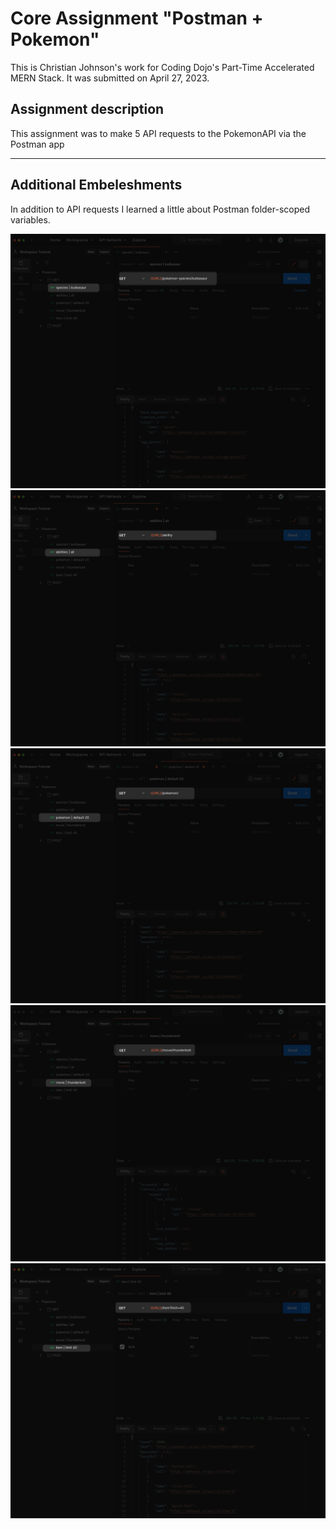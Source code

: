 # Core Assignment "Postman + Pokemon"

This is Christian Johnson's work for Coding Dojo's Part-Time Accelerated MERN Stack.
It was submitted on April 27, 2023.

## Assignment description

This assignment was to make 5 API requests to the PokemonAPI via the Postman app

<hr>

## Additional Embeleshments

In addition to API requests I learned a little about Postman folder-scoped variables.

![species | bulbasaur](pokemon-api-1.png)
![abilities | all](pokemon-api-2.png)
![pokemon | default 20](pokemon-api-3.png)
![move | thnderbolt](pokemon-api-4.png)
![item | limit 40](pokemon-api-5.png)
